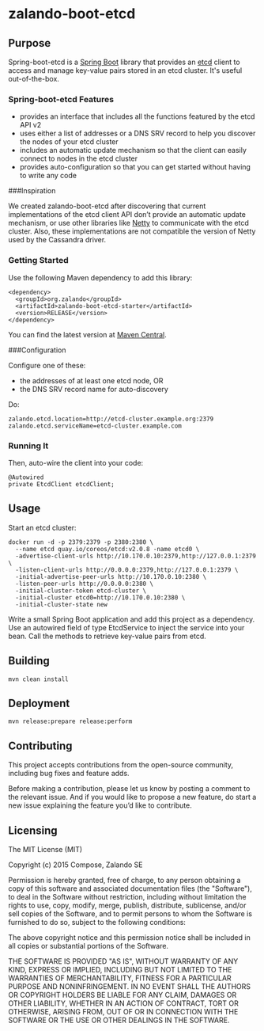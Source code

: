 # zalando-boot-etcd

## Purpose

Spring-boot-etcd is a [Spring Boot](http://projects.spring.io/spring-boot/) library that provides an [etcd](https://github.com/coreos/etcd) client to access and manage key-value pairs stored in an etcd cluster. It's useful out-of-the-box.

### Spring-boot-etcd Features

- provides an interface that includes all the functions featured by the etcd API v2
- uses either a list of addresses or a DNS SRV record to help you discover the nodes of your etcd cluster
- includes an automatic update mechanism so that the client can easily connect to nodes in the etcd cluster
- provides auto-configuration so that you can get started without having to write any code

###Inspiration

We created zalando-boot-etcd after discovering that current implementations of the etcd client API don’t provide an automatic update mechanism, or use other libraries like [Netty](http://netty.io/) to communicate with the etcd cluster. Also, these implementations are not compatible the version of Netty used by the Cassandra driver.

### Getting Started

Use the following Maven dependency to add this library:

    <dependency>
      <groupId>org.zalando</groupId>
      <artifactId>zalando-boot-etcd-starter</artifactId>
      <version>RELEASE</version>
    </dependency>

You can find the latest version at [Maven Central](http://search.maven.org/#search|ga|1|g%3A%22org.zalando%22%20a%3A%22zalando-boot-etcd-starter%22).

###Configuration

Configure one of these: 

- the addresses of at least one etcd node, OR
- the DNS SRV record name for auto-discovery

Do: 

    zalando.etcd.location=http://etcd-cluster.example.org:2379
    zalando.etcd.serviceName=etcd-cluster.example.com

### Running It

Then, auto-wire the client into your code:

    @Autowired
    private EtcdClient etcdClient;

## Usage

Start an etcd cluster:

    docker run -d -p 2379:2379 -p 2380:2380 \
      --name etcd quay.io/coreos/etcd:v2.0.8 -name etcd0 \
      -advertise-client-urls http://10.170.0.10:2379,http://127.0.0.1:2379 \
      -listen-client-urls http://0.0.0.0:2379,http://127.0.0.1:2379 \
      -initial-advertise-peer-urls http://10.170.0.10:2380 \
      -listen-peer-urls http://0.0.0.0:2380 \
      -initial-cluster-token etcd-cluster \
      -initial-cluster etcd0=http://10.170.0.10:2380 \
      -initial-cluster-state new

Write a small Spring Boot application and add this project as a dependency. Use an autowired field of type EtcdService to inject the service into your bean. Call the methods to retrieve key-value pairs from etcd.

## Building

    mvn clean install

## Deployment

    mvn release:prepare release:perform

## Contributing

This project accepts contributions from the open-source community, including bug fixes and feature adds.

Before making a contribution, please let us know by posting a comment to the relevant issue. And if you would like to propose a new feature, do start a new issue explaining the feature you’d like to contribute.

## Licensing
The MIT License (MIT)

Copyright (c) 2015 Compose, Zalando SE

Permission is hereby granted, free of charge, to any person obtaining a copy of this software and associated documentation files (the "Software"), to deal in the Software without restriction, including without limitation the rights to use, copy, modify, merge, publish, distribute, sublicense, and/or sell copies of the Software, and to permit persons to whom the Software is furnished to do so, subject to the following conditions:

The above copyright notice and this permission notice shall be included in all copies or substantial portions of the Software.

THE SOFTWARE IS PROVIDED "AS IS", WITHOUT WARRANTY OF ANY KIND, EXPRESS OR IMPLIED, INCLUDING BUT NOT LIMITED TO THE WARRANTIES OF MERCHANTABILITY, FITNESS FOR A PARTICULAR PURPOSE AND NONINFRINGEMENT. IN NO EVENT SHALL THE AUTHORS OR COPYRIGHT HOLDERS BE LIABLE FOR ANY CLAIM, DAMAGES OR OTHER LIABILITY, WHETHER IN AN ACTION OF CONTRACT, TORT OR OTHERWISE, ARISING FROM, OUT OF OR IN CONNECTION WITH THE SOFTWARE OR THE USE OR OTHER DEALINGS IN THE SOFTWARE.
